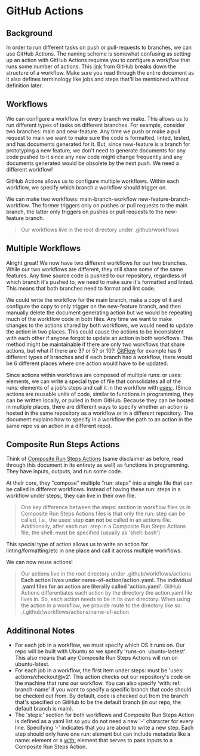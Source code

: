 # GitHub Actions

## Background
In order to run different tasks on push or pull-requests to branches, we can use
GitHub Actions. The naming scheme is somewhat confusing as setting up an action
with GitHub Actions requires you to configure a *workflow* that runs
some number of actions. This 
[link](https://docs.github.com/en/actions/learn-github-actions/introduction-to-github-actions)
from GitHub breaks down the structure of a workflow. Make sure you read through
the entire document as it also defines terminology like jobs and steps that'll
be mentioned without definition later.

## Workflows
We can configure a workflow for every branch we make. This allows us to run
different types of tasks on different branches. For example, consider two
branches: main and new-feature. Any time we push or make a pull request to main
we want to make sure the code is formatted, linted, tested, and has documents
generated for it. But, since new-feature is a branch for prototyping a new
feature, we don't need to generate documents for any code pushed to it since any
new code might change frequently and any documents generated would be obsolete
by the next push. We need a different workflow!

GitHub Actions allows us to configure multiple workflows. Within each workflow,
we specify which branch a workflow should trigger on.

We can make two workflows: main-branch-workflow new-feature-branch-workflow. The
former triggers only on pushes or pull requests to the main branch, the latter
only triggers on pushes or pull requests to the new-feature branch.

> Our workflows live in the root directory under .github/workflows

## Multiple Workflows
Alright great! We now have two different workflows for our two branches. While
our two workflows are different, they still share some of the same features.
Any time source code is pushed to our repository, regardless of which branch
it's pushed to, we need to make sure it's formatted and linted. This means that
both branches need to format and lint code.

We could write the workflow for the main branch, make a copy of it and configure
the copy to only trigger on the new-feature branch, and then manually delete the
document generating action but we would be repeating much of the workflow code
in both files. Any time we want to make changes to the actions shared by both
workflows, we would need to update the action in two places. This could cause
the actions to be inconsistent with each other if anyone forgot to update an
action in both workflows. This method might be maintainable if there are only
two workflows that share actions, but what if there are 3? or 5? or 10?!
[GitFlow](https://www.atlassian.com/git/tutorials/comparing-workflows/gitflow-workflow)
for example has 6 different types of branches and if each branch had a workflow,
there would be 6 different places where one action would have to be updated.

Since actions within workflows are composed of multiple runs: or uses: elements,
we can write a special type of file that consolidates all of the runs: elements
of a job's steps and call it in the workflow with
[uses:](https://docs.github.com/en/actions/reference/workflow-syntax-for-github-actions#jobsjob_idstepsuses).
(Since actions are reusable units of code, similar to functions in programming,
they can be written locally, or pulled in from GitHub. Because they can be hosted
in multiple places, there are different ways to specify whether an action is hosted
in the same repository as a workflow or in a different repository. The document
explains how to specify in a workflow the path to an action in the same repo vs
an action in a different repo).

## Composite Run Steps Actions
Think of [Composite Run Steps
Actions](https://docs.github.com/en/actions/creating-actions/creating-a-composite-run-steps-action)
(same disclaimer as before, read through this document in its entirety as well) 
as functions in programming. They have inputs, outputs, and run some code.

At their core, they "compose" multiple "run: steps" into a single file that can
be called in different workflows. Instead of having these run: steps in a
workflow under steps:, they can live in their own file.

> One key difference between the steps: section in workflow files vs in 
> Composite Run Steps Actions files is that only the run: step can be called,
> i.e., the uses: step **can not** be called in an actions file. Additionally,
> after each run: step in a Composite Run Steps Actions file, the shell: must 
> be specified (usually as 'shell: bash')

This special type of action allows us to write an action for
linting/formatting/etc in one place and call it across multiple workflows. 

We can now reuse actions!

> Our actions live in the root directory under .github/workflows/actions
> **Each action lives under name-of-action/action.yaml. The individual .yaml files
> for an action are literally called 'action.yaml'.** GitHub Actions
> differentiates each action by the directory the action.yaml file
> lives in. So, each action needs to be in its own directory. When using
> the action in a workflow, we provide route to the directory like so:
> ./.github/workflows/actions/name-of-action

## Additinonal Notes
- For each job in a workflow, we must specify which OS it runs on. Our repo will
be built with Ubuntu so we specify 'runs-on: ubuntu-lastest'. This also means
that any Composite Run Steps Actions will run on ubuntu-latest.
- For each job in a workflow, the first item under steps: must be 'uses:
actions/checkout@v2'. This action checks out our repository's code on the
machine that runs our workflow. You can also specify 'with: ref: branch-name' if
you want to specify a specific branch that code should be checked out from. By
default, code is checked out from the branch that's specified on GitHub to be the default
branch (in our repo, the default branch is main).
- The 'steps:' section for both workflows and Composite Run Steps Action is
defined as a yaml list so you do not need a new '-' character for every line.
Specifying '-' indicates that you are about to write a new step. Each step
should only have one run: element but can include metadata like a name: element
or a [with:](https://docs.github.com/en/actions/reference/workflow-syntax-for-github-actions#jobsjob_idstepswith) 
element that serves to pass inputs to a Composite Run Steps Action.
